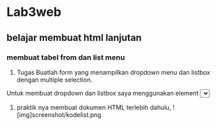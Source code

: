 # Lab3web
## belajar membuat html lanjutan

### membuat tabel from dan list menu
1. Tugas
Buatlah form yang menampilkan dropdown menu dan listbox dengan multiple selection.

Untuk membuat dropdown dan listbox saya menggunakan element <select> untuk menampilkan dropdown dan listbox.

1. praktik nya
membuat dokumen HTML terlebih dahulu,
![img]screenshot/kodelist.png